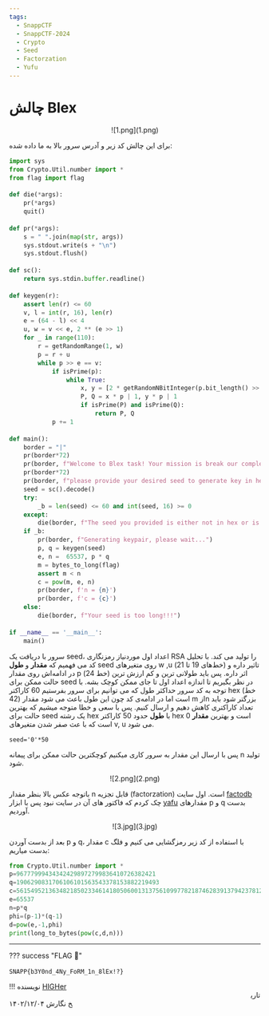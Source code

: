 ```yaml
---
tags:
  - SnappCTF
  - SnappCTF-2024
  - Crypto  
  - Seed
  - Factorzation
  - Yufu
---
```


# چالش Blex 

<center> 
![1.png](1.png)
</center>

برای این چالش کد زیر و آدرس سرور بالا به ما داده شده:

```python title="server.py" linenums="1"  hl_lines="19 20 21 24"
import sys
from Crypto.Util.number import *
from flag import flag
	
def die(*args):
	pr(*args)
	quit()
	
def pr(*args):
	s = " ".join(map(str, args))
	sys.stdout.write(s + "\n")
	sys.stdout.flush()
	
def sc(): 
	return sys.stdin.buffer.readline()

def keygen(r):
	assert len(r) <= 60
	v, l = int(r, 16), len(r)
	e = (64 - l) << 4
	u, w = v << e, 2 ** (e >> 1)
	for _ in range(110):
		r = getRandomRange(1, w)
		p = r + u
		while p >> e == v:
			if isPrime(p):
				while True:
					x, y = [2 * getRandomNBitInteger(p.bit_length() >> 2) for _ in '__']
					P, Q = x * p | 1, y * p | 1
					if isPrime(P) and isPrime(Q):
						return P, Q
			p += 1

def main():
	border = "|"
	pr(border*72)
	pr(border, f"Welcome to Blex task! Your mission is break our complex cryptosystem", border)
	pr(border*72)
	pr(border, f"please provide your desired seed to generate key in hex:")
	seed = sc().decode()
	try:
		_b = len(seed) <= 60 and int(seed, 16) >= 0
	except:
		die(border, f"The seed you provided is either not in hex or is not valid!")
	if _b:
		pr(border, f"Generating keypair, please wait...")
		p, q = keygen(seed)
		e, n =  65537, p * q
		m = bytes_to_long(flag)
		assert m < n
		c = pow(m, e, n)
		pr(border, f'n = {n}')
		pr(border, f'c = {c}')
	else:
		die(border, f"Your seed is too long!!!")

if __name__ == '__main__':
	main()
```

 سرور با دریافت  یک seed، اعداد اول موردنیاز رمزنگاری RSA را تولید می کند. با تحلیل کد می فهمیم که **مقدار** و **طول** seed روی  متغیرهای  w ,u (خط‌های 19 تا 21) تاثیر داره و در ادامه‌اش روی مقدار p (خط 24) اثر داره. پس باید طولانی ترین و کم ارزش ترین حالت ممکن برای seed  در نظر بگیریم تا اندازه اعداد اول  تا جای ممکن کوچک بشه. با توجه به کد سرور حداکثر طول که می توانیم برای سرور بفرستیم 60 کاراکتر hex (خط 42) است اما در ادامه‌ی کد چون این طول باعث می شود مقدار m ازn بزرگتر شود باید تعداد کاراکتری کاهش دهیم و ارسال کنیم. پس با سعی و خطا متوجه میشیم که بهترین حالت برای seed یک رشته hex با **طول** حدود 50 کاراکتر hex است و بهترین **مقدار** 0 است که با عث صفر شدن متغیرهای v, u می شود.

```
seed='0'*50
```

پس با ارسال این مقدار به سرور کاری میکنیم کوچکترین حالت ممکن برای پیمانه n تولید شود. 

<center>
![2.png](2.png)
</center>

باتوجه  عکس بالا بنظر  مقدار  n  قابل تجزیه (factorzation) است. اول سایت [factodb](http://factordb.com) چک کردم که فاکتور های  آن در سایت نبود پس با ابزار [yafu](https://github.com/bbuhrow/yafu)  مقدارهای  p و q   بدست آوردیم.



<center>
![3.jpg](3.jpg)
</center>

بعد از بدست آوردن p و q،  مقدار  c  با استفاده از کد زیر رمزگشایی می کنیم و فلگ بدست میاریم:

```python title="solve.py" linenums="1"
from Crypto.Util.number import *
p=967779994343424298972799836410726382421
q=1906290831706106101563543378153882219493
c=561549521363482185023346141805060013137561099778218746283913794237812517123464
e=65537
n=p*q
phi=(p-1)*(q-1)
d=pow(e,-1,phi)
print(long_to_bytes(pow(c,d,n)))
```

---
??? success "FLAG :triangular_flag_on_post:"
    <div dir="ltr">`SNAPP{b3Y0nd_4Ny_FoRM_1n_8lEx!?}`</div>


!!! نویسنده
    [HIGHer](https://twitter.com/HIGH01012)
    $~~~~~~~~~~~~~~~~~~~~~~~~~~~~~~~~~~~~~~~~~~~~~~~~~~~~~~~~~~~~~~~~~~~~~~~~~~~~~~~~~~~~~~~~~~~~~~~~~~~~~~~~~~~~~~~~~~~~~~~~~~~$تاریخ نگارش ۱۴۰۲/۱۲/۰۴
